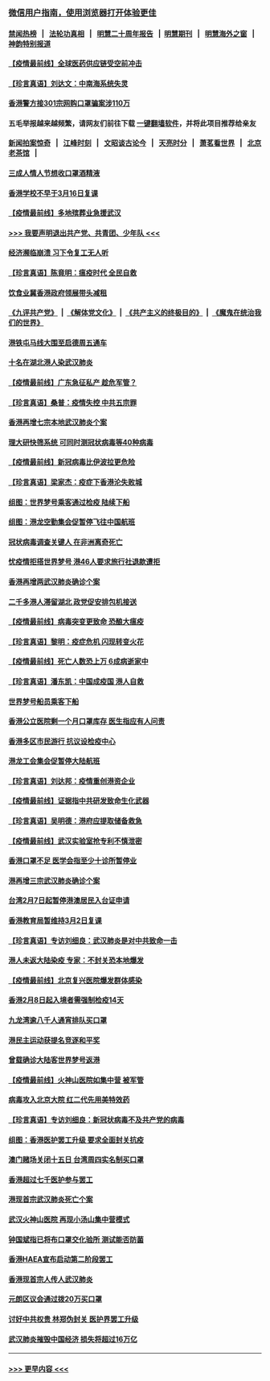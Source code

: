 ### [微信用户指南，使用浏览器打开体验更佳](https://github.com/gfw-breaker/banned-news1/blob/master/indexes/wechat-guide.md?t=0)
#### [禁闻热榜](热点新闻.md?t=0)  &nbsp;&nbsp;|&nbsp;&nbsp; [法轮功真相](https://github.com/gfw-breaker/truth/blob/master/README.md?t=0) &nbsp;&nbsp;|&nbsp;&nbsp; [明慧二十周年报告](https://github.com/gfw-breaker/mh-reports/blob/master/README.md?t=0) &nbsp;&nbsp;|&nbsp;&nbsp;[明慧期刊](https://github.com/gfw-breaker/mh-qikan) &nbsp;&nbsp;|&nbsp;&nbsp; [明慧海外之窗](https://github.com/gfw-breaker/mh-news/blob/master/README.md?t=0) &nbsp;&nbsp;|&nbsp;&nbsp; [神韵特别报道](https://github.com/gfw-breaker/mh-news/blob/master/shenyun.md?t=0)
#### [【疫情最前线】全球医药供应链受空前冲击](../pages/nsc415/n11869614.md?t=02150855) 
#### [【珍言真语】刘达文：中南海系统失灵](../pages/nsc415/n11869465.md?t=02150855) 
#### [香港警方接301宗网购口罩骗案涉110万](../pages/nsc415/n11867572.md?t=02150855) 
#### 五毛举报越来越频繁，请网友们前往下载 [一键翻墙软件](https://github.com/gfw-breaker/ssr-accounts)，并将此项目推荐给亲友
#### [新闻拍案惊奇](https://github.com/gfw-breaker/banned-news1/blob/master/pages/link4.md) &nbsp;&nbsp;|&nbsp;&nbsp; [江峰时刻](https://github.com/gfw-breaker/banned-news1/blob/master/pages/link4.md) &nbsp;&nbsp;|&nbsp;&nbsp; [文昭谈古论今](https://github.com/gfw-breaker/banned-news1/blob/master/pages/link4.md) &nbsp;&nbsp;|&nbsp;&nbsp; [天亮时分](https://github.com/gfw-breaker/banned-news1/blob/master/pages/link4.md) &nbsp;&nbsp;|&nbsp;&nbsp; [萧茗看世界](https://github.com/gfw-breaker/banned-news1/blob/master/pages/link4.md) &nbsp;&nbsp;|&nbsp;&nbsp; [北京老茶馆](https://github.com/gfw-breaker/banned-news1/blob/master/pages/link4.md) &nbsp;&nbsp;|&nbsp;&nbsp; 
#### [三成人情人节想收口罩酒精液](../pages/nsc415/n11867523.md?t=02150855) 
#### [香港学校不早于3月16日复课](../pages/nsc415/n11867498.md?t=02150855) 
#### [【疫情最前线】多地殡葬业急援武汉](../pages/nsc415/n11866914.md?t=02150855) 
#### [>>> 我要声明退出共产党、共青团、少年队 <<<](https://github.com/begood0513/goodnews/blob/master/quit/letter.md) 
#### [经济濒临崩溃 习下令复工无人听](../pages/nsc415/n11867269.md?t=02150855) 
#### [【珍言真语】陈竟明：瘟疫时代 全民自救](../pages/nsc415/n11866765.md?t=02150855) 
#### [饮食业冀香港政府领展带头减租](../pages/nsc415/n11864876.md?t=02150855) 
#### [《九评共产党》](https://github.com/begood0513/9ping.md/blob/master/README.md) &nbsp;|&nbsp; [《解体党文化》](../../../../jtdwh.md/blob/master/README.md)  &nbsp;|&nbsp; [《共产主义的终极目的》](../../../../gczydzjmd.md/blob/master/README.md) &nbsp;|&nbsp; [《魔鬼在统治我们的世界》](../../../../mgztzwmdsj.md/blob/master/README.md) 
#### [港铁屯马线大围至启德周五通车](../pages/nsc415/n11864842.md?t=02150855) 
#### [十名在湖北港人染武汉肺炎](../pages/nsc415/n11864807.md?t=02150855) 
#### [【疫情最前线】广东急征私产 趁危军管？](../pages/nsc415/n11864205.md?t=02150855) 
#### [【珍言真语】桑普：疫情失控 中共五宗罪](../pages/nsc415/n11864157.md?t=02150855) 
#### [香港再增七宗本地武汉肺炎个案](../pages/nsc415/n11862405.md?t=02150855) 
#### [理大研快筛系统 可同时测冠状病毒等40种病毒](../pages/nsc415/n11862376.md?t=02150855) 
#### [【疫情最前线】新冠病毒比伊波拉更危险](../pages/nsc415/n11862199.md?t=02150855) 
#### [【珍言真语】梁家杰：疫症下香港沦失败城](../pages/nsc415/n11861588.md?t=02150855) 
#### [组图：世界梦号乘客通过检疫 陆续下船](../pages/nsc415/n11858302.md?t=02150855) 
#### [组图：港龙空勤集会促暂停飞往中国航班](../pages/nsc415/n11858190.md?t=02150855) 
#### [冠状病毒调查关键人 在非洲离奇死亡](../pages/nsc415/n11859798.md?t=02150855) 
#### [忧疫情拒搭世界梦号 港46人要求旅行社退款遭拒](../pages/nsc415/n11859849.md?t=02150855) 
#### [香港再增两武汉肺炎确诊个案](../pages/nsc415/n11859833.md?t=02150855) 
#### [二千多港人滞留湖北 政党促安排包机接送](../pages/nsc415/n11859831.md?t=02150855) 
#### [【疫情最前线】病毒突变更致命 恐酿大瘟疫](../pages/nsc415/n11859604.md?t=02150855) 
#### [【珍言真语】黎明：疫症危机 闪现转变火花](../pages/nsc415/n11859199.md?t=02150855) 
#### [【疫情最前线】死亡人数恐上万 6成病逝家中](../pages/nsc415/n11856687.md?t=02150855) 
#### [【珍言真语】潘东凯：中国成疫国 港人自救](../pages/nsc415/n11856962.md?t=02150855) 
#### [世界梦号船员乘客下船](../pages/nsc415/n11856883.md?t=02150855) 
#### [香港公立医院剩一个月口罩库存 医生指应有人问责](../pages/nsc415/n11856875.md?t=02150855) 
#### [香港多区市民游行 抗议设检疫中心](../pages/nsc415/n11856866.md?t=02150855) 
#### [港龙工会集会促暂停大陆航班](../pages/nsc415/n11856840.md?t=02150855) 
#### [【珍言真语】刘达邦：疫情重创港资企业](../pages/nsc415/n11854274.md?t=02150855) 
#### [【疫情最前线】证据指中共研发致命生化武器](../pages/nsc415/n11853087.md?t=02150855) 
#### [【珍言真语】吴明德：港府应提取储备救急](../pages/nsc415/n11852734.md?t=02150855) 
#### [【疫情最前线】武汉实验室抢专利不慎泄密](../pages/nsc415/n11850310.md?t=02150855) 
#### [香港口罩不足 医学会指至少十诊所暂停业](../pages/nsc415/n11850301.md?t=02150855) 
#### [港再增三宗武汉肺炎确诊个案](../pages/nsc415/n11850328.md?t=02150855) 
#### [台湾2月7日起暂停港澳居民入台证申请](../pages/nsc415/n11850304.md?t=02150855) 
#### [香港教育局暂维持3月2日复课](../pages/nsc415/n11850260.md?t=02150855) 
#### [【珍言真语】专访刘细良：武汉肺炎是对中共致命一击](../pages/nsc415/n11849934.md?t=02150855) 
#### [港人未返大陆染疫 专家：不封关恐本地爆发](../pages/nsc415/n11848021.md?t=02150855) 
#### [【疫情最前线】北京复兴医院爆发群体感染](../pages/nsc415/n11847626.md?t=02150855) 
#### [香港2月8日起入境者需强制检疫14天](../pages/nsc415/n11847658.md?t=02150855) 
#### [九龙湾逾八千人通宵排队买口罩](../pages/nsc415/n11847647.md?t=02150855) 
#### [港民主运动获提名竞逐和平奖](../pages/nsc415/n11847633.md?t=02150855) 
#### [曾载确诊大陆客世界梦号返港](../pages/nsc415/n11847608.md?t=02150855) 
#### [【疫情最前线】火神山医院如集中营 被军管](../pages/nsc415/n11847524.md?t=02150855) 
#### [病毒攻入北京大院 红二代先用美特效药](../pages/nsc415/n11847427.md?t=02150855) 
#### [【珍言真语】专访刘细良：新冠状病毒不及共产党的病毒](../pages/nsc415/n11847164.md?t=02150855) 
#### [组图：香港医护罢工升级 要求全面封关抗疫](../pages/nsc415/n11844107.md?t=02150855) 
#### [澳门赌场关闭十五日 台湾周四实名制买口罩](../pages/nsc415/n11845083.md?t=02150855) 
#### [香港超过七千医护参与罢工](../pages/nsc415/n11845051.md?t=02150855) 
#### [港现首宗武汉肺炎死亡个案](../pages/nsc415/n11844998.md?t=02150855) 
#### [武汉火神山医院 再现小汤山集中营模式](../pages/nsc415/n11844763.md?t=02150855) 
#### [钟国斌指已将布口罩交化验所 测试能否防菌](../pages/nsc415/n11842783.md?t=02150855) 
#### [香港HAEA宣布启动第二阶段罢工](../pages/nsc415/n11842723.md?t=02150855) 
#### [香港现首宗人传人武汉肺炎](../pages/nsc415/n11842766.md?t=02150855) 
#### [元朗区议会通过拨20万买口罩](../pages/nsc415/n11842754.md?t=02150855) 
#### [讨好中共权贵 林郑伪封关 医护界罢工升级](../pages/nsc415/n11842359.md?t=02150855) 
#### [武汉肺炎摧毁中国经济 损失将超过16万亿](../pages/nsc415/n11839723.md?t=02150855) 

----
#### [ >>> 更早内容 <<< ](../indexes/nsc415-earlier.md)
